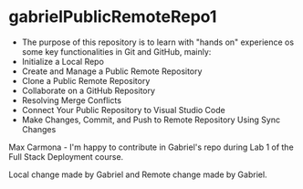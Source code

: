 # gabrielPublicRemoteRepo1

- The purpose of this repository is to learn with "hands on" experience os some key functionalities in Git and GitHub, mainly:
  <br>
- Initialize a Local Repo
- Create and Manage a Public Remote Repository
- Clone a Public Remote Repository
- Collaborate on a GitHub Repository
- Resolving Merge Conflicts
- Connect Your Public Repository to Visual Studio Code
- Make Changes, Commit, and Push to Remote Repository Using Sync Changes

Max Carmona - I'm happy to contribute in Gabriel's repo during Lab 1 of the Full Stack Deployment course.

Local change made by Gabriel and Remote change made by Gabriel.
